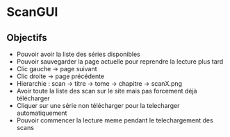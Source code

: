 # ScanGUI

## Objectifs

- Pouvoir avoir la liste des séries disponibles
- Pouvoir sauvegarder la page actuelle pour reprendre la lecture plus tard
- Clic gauche -> page suivant
- Clic droite -> page précédente
- Hierarchie : scan -> titre -> tome -> chapitre -> scanX.png
- Avoir toute la liste des scan sur le site mais pas forcement déjà télécharger
- Cliquer sur une série non télécharger pour la telecharger automatiquement
- Pouvoir commencer la lecture meme pendant le telechargement des scans